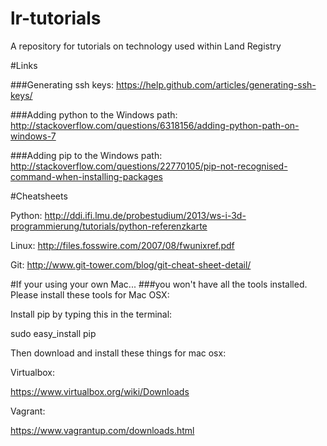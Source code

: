 lr-tutorials
============

A repository for tutorials on technology used within Land Registry


#Links

###Generating ssh keys:
https://help.github.com/articles/generating-ssh-keys/

###Adding python to the Windows path:
http://stackoverflow.com/questions/6318156/adding-python-path-on-windows-7

###Adding pip to the Windows path:
http://stackoverflow.com/questions/22770105/pip-not-recognised-command-when-installing-packages


#Cheatsheets

Python: http://ddi.ifi.lmu.de/probestudium/2013/ws-i-3d-programmierung/tutorials/python-referenzkarte

Linux: http://files.fosswire.com/2007/08/fwunixref.pdf

Git: http://www.git-tower.com/blog/git-cheat-sheet-detail/

#If your using your own Mac...
###you won't have all the tools installed.  Please install these tools for Mac OSX:

Install pip by typing this in the terminal:

sudo easy_install pip

Then download and install these things for mac osx:

Virtualbox:

https://www.virtualbox.org/wiki/Downloads

Vagrant:

https://www.vagrantup.com/downloads.html



